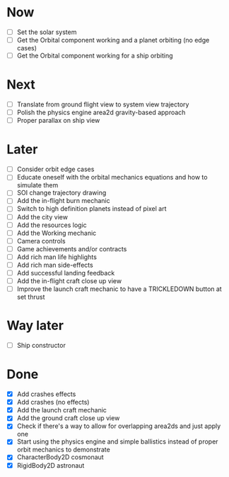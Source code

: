# Now

- [ ] Set the solar system
- [ ] Get the Orbital component working and a planet orbiting (no edge cases)
- [ ] Get the Orbital component working for a ship orbiting

# Next

- [ ] Translate from ground flight view to system view trajectory
- [ ] Polish the physics engine area2d gravity-based approach
- [ ] Proper parallax on ship view

# Later

- [ ] Consider orbit edge cases
- [ ] Educate oneself with the orbital mechanics equations and how to simulate them
- [ ] SOI change trajectory drawing
- [ ] Add the in-flight burn mechanic
- [ ] Switch to high definition planets instead of pixel art
- [ ] Add the city view
- [ ] Add the resources logic
- [ ] Add the Working mechanic
- [ ] Camera controls
- [ ] Game achievements and/or contracts
- [ ] Add rich man life highlights
- [ ] Add rich man side-effects
- [ ] Add successful landing feedback
- [ ] Add the in-flight craft close up view
- [ ] Improve the launch craft mechanic to have a TRICKLEDOWN button at set thrust

# Way later

- [ ] Ship constructor

# Done

- [x] Add crashes effects
- [x] Add crashes (no effects)
- [x] Add the launch craft mechanic
- [x] Add the ground craft close up view
- [x] Check if there's a way to allow for overlapping area2ds and just apply one
- [x] Start using the physics engine and simple ballistics instead of proper orbit mechanics to demonstrate
- [x] CharacterBody2D cosmonaut
- [x] RigidBody2D astronaut
